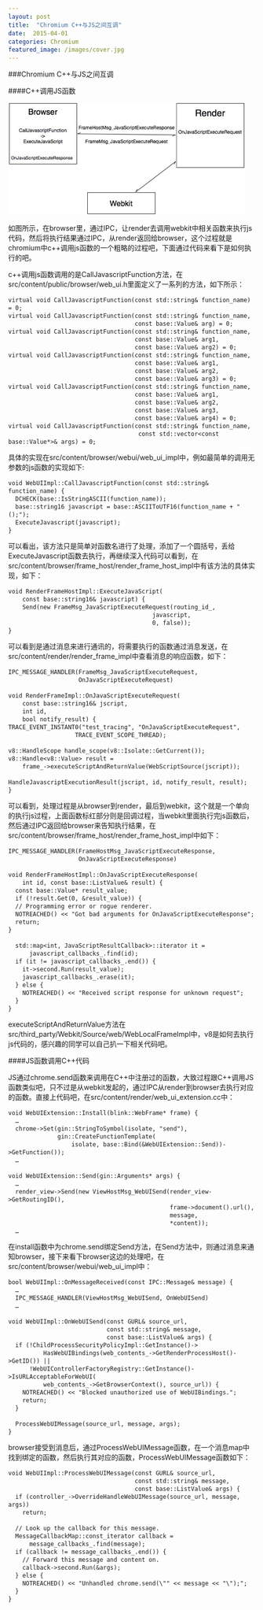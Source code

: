 ```yaml
---
layout: post
title:  "Chromium C++与JS之间互调"
date:  2015-04-01
categories: Chromium
featured_image: /images/cover.jpg
---
```


###Chromium C++与JS之间互调

####C++调用JS函数

![](https://github.com/yang7229693/yang7229693.github.io/blob/master/images/webkit_c_js.png)

如图所示，在browser里，通过IPC，让render去调用webkit中相关函数来执行js代码，然后将执行结果通过IPC，从render返回给browser，这个过程就是chromium中c++调用js函数的一个粗略的过程吧，下面通过代码来看下是如何执行的吧。


c++调用js函数调用的是CallJavascriptFunction方法，在src/content/public/browser/web_ui.h里面定义了一系列的方法，如下所示：
	
	virtual void CallJavascriptFunction(const std::string& function_name) = 0;
	virtual void CallJavascriptFunction(const std::string& function_name,
                                        const base::Value& arg) = 0;
	virtual void CallJavascriptFunction(const std::string& function_name,
                                        const base::Value& arg1,
                                        const base::Value& arg2) = 0;
	virtual void CallJavascriptFunction(const std::string& function_name,
                                        const base::Value& arg1,
                                        const base::Value& arg2,
                                        const base::Value& arg3) = 0;
	virtual void CallJavascriptFunction(const std::string& function_name,
                                        const base::Value& arg1,
                                        const base::Value& arg2,
                                        const base::Value& arg3,
                                        const base::Value& arg4) = 0;
	virtual void CallJavascriptFunction(const std::string& function_name,
      									 const std::vector<const base::Value*>& args) = 0;

具体的实现在src/content/browser/webui/web_ui_impl中，例如最简单的调用无参数的js函数的实现如下:
	
	void WebUIImpl::CallJavascriptFunction(const std::string& function_name) {
	  DCHECK(base::IsStringASCII(function_name));
	  base::string16 javascript = base::ASCIIToUTF16(function_name + "();");
	  ExecuteJavascript(javascript);
	}

可以看出，该方法只是简单对函数名进行了处理，添加了一个圆括号，丢给ExecuteJavascript函数去执行，再继续深入代码可以看到，在src/content/browser/frame_host/render_frame_host_impl中有该方法的具体实现，如下：

	void RenderFrameHostImpl::ExecuteJavaScript(
    	const base::string16& javascript) {
		Send(new FrameMsg_JavaScriptExecuteRequest(routing_id_,
                                             javascript,
                                             0, false));
	}

可以看到是通过消息来进行通讯的，将需要执行的函数通过消息发送，在src/content/render/render_frame_impl中查看消息的响应函数，如下：

	IPC_MESSAGE_HANDLER(FrameMsg_JavaScriptExecuteRequest,
                        OnJavaScriptExecuteRequest)

	void RenderFrameImpl::OnJavaScriptExecuteRequest(
    	const base::string16& jscript,
    	int id,
    	bool notify_result) {
	TRACE_EVENT_INSTANT0("test_tracing", "OnJavaScriptExecuteRequest",
                       TRACE_EVENT_SCOPE_THREAD);

	v8::HandleScope handle_scope(v8::Isolate::GetCurrent());
	v8::Handle<v8::Value> result =
      	frame_->executeScriptAndReturnValue(WebScriptSource(jscript));

	HandleJavascriptExecutionResult(jscript, id, notify_result, result);	
	}

可以看到，处理过程是从browser到render，最后到webkit，这个就是一个单向的执行js过程，上面函数标红部分则是回调过程，当webkit里面执行完js函数后，然后通过IPC返回给browser来告知执行结果，在src/content/browser/frame_host/render_frame_host_impl中如下：

	IPC_MESSAGE_HANDLER(FrameHostMsg_JavaScriptExecuteResponse,
                        OnJavaScriptExecuteResponse)

	void RenderFrameHostImpl::OnJavaScriptExecuteResponse(
    	int id, const base::ListValue& result) {
	  const base::Value* result_value;
	  if (!result.Get(0, &result_value)) {
      // Programming error or rogue renderer.
	  NOTREACHED() << "Got bad arguments for OnJavaScriptExecuteResponse";
	  return;
	}

	  std::map<int, JavaScriptResultCallback>::iterator it =
	      javascript_callbacks_.find(id);
	  if (it != javascript_callbacks_.end()) {
	    it->second.Run(result_value);
	    javascript_callbacks_.erase(it);
	  } else {
	    NOTREACHED() << "Received script response for unknown request";
	  }
	}

executeScriptAndReturnValue方法在src/third_party/Webkit/Source/web/WebLocalFrameImpl中，v8是如何去执行js代码的，感兴趣的同学可以自己扒一下相关代码吧。


####JS函数调用C++代码

JS通过chrome.send函数来调用在C++中注册过的函数，大致过程跟C++调用JS函数类似吧，只不过是从webkit发起的，通过IPC从render到browser去执行对应的函数。直接上代码吧，在src/content/render/web_ui_extension.cc中：

	void WebUIExtension::Install(blink::WebFrame* frame) {
	  …
	  chrome->Set(gin::StringToSymbol(isolate, "send"),
	              gin::CreateFunctionTemplate(
	                  isolate, base::Bind(&WebUIExtension::Send))->GetFunction());
	  …

	void WebUIExtension::Send(gin::Arguments* args) {
	  …
	  render_view->Send(new ViewHostMsg_WebUISend(render_view->GetRoutingID(),
	                                              frame->document().url(),
	                                              message,
	                                              *content));
	  …

在install函数中为chrome.send绑定Send方法，在Send方法中，则通过消息来通知browser，接下来看下browser这边的处理吧，在src/content/browser/webui/web_ui_impl中：

	bool WebUIImpl::OnMessageReceived(const IPC::Message& message) {
	  …
	  IPC_MESSAGE_HANDLER(ViewHostMsg_WebUISend, OnWebUISend)
	  …

	void WebUIImpl::OnWebUISend(const GURL& source_url,
	                            const std::string& message,
	                            const base::ListValue& args) {
	  if (!ChildProcessSecurityPolicyImpl::GetInstance()->
	          HasWebUIBindings(web_contents_->GetRenderProcessHost()->GetID()) ||
	      !WebUIControllerFactoryRegistry::GetInstance()->IsURLAcceptableForWebUI(
	          web_contents_->GetBrowserContext(), source_url)) {
	    NOTREACHED() << "Blocked unauthorized use of WebUIBindings.";
	    return;
	  }

	  ProcessWebUIMessage(source_url, message, args);
	}

browser接受到消息后，通过ProcessWebUIMessage函数，在一个消息map中找到绑定的函数，然后执行其对应的函数，ProcessWebUIMessage函数如下：

	void WebUIImpl::ProcessWebUIMessage(const GURL& source_url,
	                                    const std::string& message,
	                                    const base::ListValue& args) {
	  if (controller_->OverrideHandleWebUIMessage(source_url, message, args))
	    return;

	  // Look up the callback for this message.
	  MessageCallbackMap::const_iterator callback =
	      message_callbacks_.find(message);
	  if (callback != message_callbacks_.end()) {
	    // Forward this message and content on.
	    callback->second.Run(&args);
	  } else {
	    NOTREACHED() << "Unhandled chrome.send(\"" << message << "\");";
	  }
	}